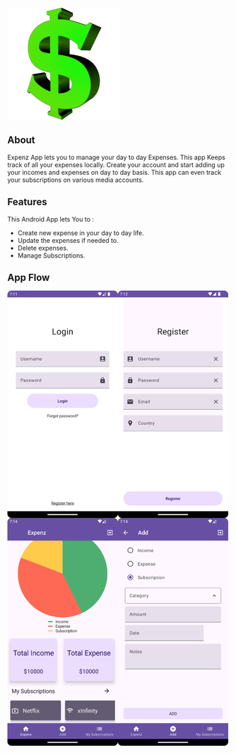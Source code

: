 
 
 ![Expenz](app/assets/dollar_icon.png) 

  ## About
Expenz App lets you to manage your day to day Expenses. This app Keeps track of all your expenses locally. Create your account and start adding up your incomes and expenses on day to day basis. This app can even track your subscriptions on various media accounts.

## Features
 This Android App lets You to :
 - Create new expense in your day to day life.
 - Update the expenses if needed to.
 - Delete expenses.
 - Manage Subscriptions.

## App Flow
 <img align = "left" src='app/assets/Screenshot_20240319_151127.png' width ="250">  
 <img align = "center" src='app/assets/Screenshot_20240319_151230.png' width = "250">
 <img align = "left" src='app/assets/Screenshot_20240319_151419.png' width = "250">
 <img align = "center" src='app/assets/Screenshot_20240319_151440.png' width = "250">
   
